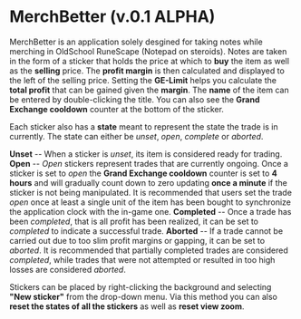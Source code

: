 # MerchBetter (v.0.1 ALPHA)

MerchBetter is an application solely desgined for taking notes while merching in OldSchool RuneScape (Notepad on steroids).
Notes are taken in the form of a sticker that holds the price at which to **buy** the item as well as the **selling** price. The
**profit margin** is then calculated and displayed to the left of the selling price. Setting the **GE-Limit** helps you calculate
the **total profit** that can be gained given the **margin**. The **name** of the item can be entered by double-clicking the title.
You can also see the **Grand Exchange cooldown** counter at the bottom of the sticker.

Each sticker also has a **state** meant to represent the state the trade is in currently. The state can either be *unset*, *open*,
*complete* or *aborted*.

**Unset** -- When a sticker is *unset*, its item is considered ready for trading.
**Open**  -- *Open* stickers represent trades that are currently ongoing. Once a sticker is set to *open* the **Grand Exchange cooldown**
counter is set to **4 hours** and will gradually count down to zero updating **once a minute** if the sticker is not being manipulated.
It is recommended that users set the trade *open* once at least a single unit of the item has been bought to synchronize the application
clock with the in-game one.
**Completed** -- Once a trade has been *completed*, that is all profit has been realized, it can be set to *completed* to indicate a
successful trade.
**Aborted** -- If a trade cannot be carried out due to too slim profit margins or gapping, it can be set to *aborted*. It is recommended
that partially completed trades are considered *completed*, while trades that were not attempted or resulted in too high losses are
considered *aborted*.

Stickers can be placed by right-clicking the background and selecting **"New sticker"** from the drop-down menu. Via this method you can
also **reset the states of all the stickers** as well as **reset view zoom**.